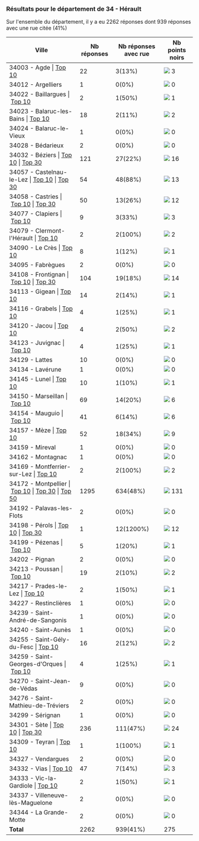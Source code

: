 ### Résultats pour le département de 34 - Hérault

Sur l'ensemble du département, il y a eu 2262 réponses dont 939 réponses avec une rue citée (41%)

| Ville | Nb réponses | Nb réponses avec rue | Nb points noirs |
|-------------|-------------|----------------------|-----------------|
|34003 - Agde&nbsp;&#124;&nbsp;<a href='34003 - Agde_top3.md'>Top 10</a>|22|3(13%)|<img src="../../img/bar_1.gif" />&nbsp;3|
|34012 - Argelliers|1|0(0%)|<img src="../../img/bar_0.gif" />&nbsp;0|
|34022 - Baillargues&nbsp;&#124;&nbsp;<a href='34022 - Baillargues_top1.md'>Top 10</a>|2|1(50%)|<img src="../../img/bar_0.gif" />&nbsp;1|
|34023 - Balaruc-les-Bains&nbsp;&#124;&nbsp;<a href='34023 - Balaruc-les-Bains_top2.md'>Top 10</a>|18|2(11%)|<img src="../../img/bar_0.gif" />&nbsp;2|
|34024 - Balaruc-le-Vieux|1|0(0%)|<img src="../../img/bar_0.gif" />&nbsp;0|
|34028 - Bédarieux|2|0(0%)|<img src="../../img/bar_0.gif" />&nbsp;0|
|34032 - Béziers&nbsp;&#124;&nbsp;<a href='34032 - Béziers_top10.md'>Top 10</a>&nbsp;&#124;&nbsp;<a href='34032 - Béziers_top16.md'>Top 30</a>|121|27(22%)|<img src="../../img/bar_5.gif" />&nbsp;16|
|34057 - Castelnau-le-Lez&nbsp;&#124;&nbsp;<a href='34057 - Castelnau-le-Lez_top10.md'>Top 10</a>&nbsp;&#124;&nbsp;<a href='34057 - Castelnau-le-Lez_top13.md'>Top 30</a>|54|48(88%)|<img src="../../img/bar_4.gif" />&nbsp;13|
|34058 - Castries&nbsp;&#124;&nbsp;<a href='34058 - Castries_top10.md'>Top 10</a>&nbsp;&#124;&nbsp;<a href='34058 - Castries_top12.md'>Top 30</a>|50|13(26%)|<img src="../../img/bar_4.gif" />&nbsp;12|
|34077 - Clapiers&nbsp;&#124;&nbsp;<a href='34077 - Clapiers_top3.md'>Top 10</a>|9|3(33%)|<img src="../../img/bar_1.gif" />&nbsp;3|
|34079 - Clermont-l'Hérault&nbsp;&#124;&nbsp;<a href='34079 - Clermont-l_Hérault_top2.md'>Top 10</a>|2|2(100%)|<img src="../../img/bar_0.gif" />&nbsp;2|
|34090 - Le Crès&nbsp;&#124;&nbsp;<a href='34090 - Le Crès_top1.md'>Top 10</a>|8|1(12%)|<img src="../../img/bar_0.gif" />&nbsp;1|
|34095 - Fabrègues|2|0(0%)|<img src="../../img/bar_0.gif" />&nbsp;0|
|34108 - Frontignan&nbsp;&#124;&nbsp;<a href='34108 - Frontignan_top10.md'>Top 10</a>&nbsp;&#124;&nbsp;<a href='34108 - Frontignan_top14.md'>Top 30</a>|104|19(18%)|<img src="../../img/bar_5.gif" />&nbsp;14|
|34113 - Gigean&nbsp;&#124;&nbsp;<a href='34113 - Gigean_top1.md'>Top 10</a>|14|2(14%)|<img src="../../img/bar_0.gif" />&nbsp;1|
|34116 - Grabels&nbsp;&#124;&nbsp;<a href='34116 - Grabels_top1.md'>Top 10</a>|4|1(25%)|<img src="../../img/bar_0.gif" />&nbsp;1|
|34120 - Jacou&nbsp;&#124;&nbsp;<a href='34120 - Jacou_top2.md'>Top 10</a>|4|2(50%)|<img src="../../img/bar_0.gif" />&nbsp;2|
|34123 - Juvignac&nbsp;&#124;&nbsp;<a href='34123 - Juvignac_top1.md'>Top 10</a>|4|1(25%)|<img src="../../img/bar_0.gif" />&nbsp;1|
|34129 - Lattes|10|0(0%)|<img src="../../img/bar_0.gif" />&nbsp;0|
|34134 - Lavérune|1|0(0%)|<img src="../../img/bar_0.gif" />&nbsp;0|
|34145 - Lunel&nbsp;&#124;&nbsp;<a href='34145 - Lunel_top1.md'>Top 10</a>|10|1(10%)|<img src="../../img/bar_0.gif" />&nbsp;1|
|34150 - Marseillan&nbsp;&#124;&nbsp;<a href='34150 - Marseillan_top6.md'>Top 10</a>|69|14(20%)|<img src="../../img/bar_2.gif" />&nbsp;6|
|34154 - Mauguio&nbsp;&#124;&nbsp;<a href='34154 - Mauguio_top6.md'>Top 10</a>|41|6(14%)|<img src="../../img/bar_2.gif" />&nbsp;6|
|34157 - Mèze&nbsp;&#124;&nbsp;<a href='34157 - Mèze_top9.md'>Top 10</a>|52|18(34%)|<img src="../../img/bar_3.gif" />&nbsp;9|
|34159 - Mireval|1|0(0%)|<img src="../../img/bar_0.gif" />&nbsp;0|
|34162 - Montagnac|1|0(0%)|<img src="../../img/bar_0.gif" />&nbsp;0|
|34169 - Montferrier-sur-Lez&nbsp;&#124;&nbsp;<a href='34169 - Montferrier-sur-Lez_top2.md'>Top 10</a>|2|2(100%)|<img src="../../img/bar_0.gif" />&nbsp;2|
|34172 - Montpellier&nbsp;&#124;&nbsp;<a href='34172 - Montpellier_top10.md'>Top 10</a>&nbsp;&#124;&nbsp;<a href='34172 - Montpellier_top30.md'>Top 30</a>&nbsp;&#124;&nbsp;<a href='34172 - Montpellier_top50.md'>Top 50</a>|1295|634(48%)|<img src="../../img/bar_47.gif" />&nbsp;131|
|34192 - Palavas-les-Flots|2|0(0%)|<img src="../../img/bar_0.gif" />&nbsp;0|
|34198 - Pérols&nbsp;&#124;&nbsp;<a href='34198 - Pérols_top10.md'>Top 10</a>&nbsp;&#124;&nbsp;<a href='34198 - Pérols_top12.md'>Top 30</a>|1|12(1200%)|<img src="../../img/bar_4.gif" />&nbsp;12|
|34199 - Pézenas&nbsp;&#124;&nbsp;<a href='34199 - Pézenas_top1.md'>Top 10</a>|5|1(20%)|<img src="../../img/bar_0.gif" />&nbsp;1|
|34202 - Pignan|2|0(0%)|<img src="../../img/bar_0.gif" />&nbsp;0|
|34213 - Poussan&nbsp;&#124;&nbsp;<a href='34213 - Poussan_top2.md'>Top 10</a>|19|2(10%)|<img src="../../img/bar_0.gif" />&nbsp;2|
|34217 - Prades-le-Lez&nbsp;&#124;&nbsp;<a href='34217 - Prades-le-Lez_top1.md'>Top 10</a>|2|1(50%)|<img src="../../img/bar_0.gif" />&nbsp;1|
|34227 - Restinclières|1|0(0%)|<img src="../../img/bar_0.gif" />&nbsp;0|
|34239 - Saint-André-de-Sangonis|1|0(0%)|<img src="../../img/bar_0.gif" />&nbsp;0|
|34240 - Saint-Aunès|1|0(0%)|<img src="../../img/bar_0.gif" />&nbsp;0|
|34255 - Saint-Gély-du-Fesc&nbsp;&#124;&nbsp;<a href='34255 - Saint-Gély-du-Fesc_top2.md'>Top 10</a>|16|2(12%)|<img src="../../img/bar_0.gif" />&nbsp;2|
|34259 - Saint-Georges-d'Orques&nbsp;&#124;&nbsp;<a href='34259 - Saint-Georges-d_Orques_top1.md'>Top 10</a>|4|1(25%)|<img src="../../img/bar_0.gif" />&nbsp;1|
|34270 - Saint-Jean-de-Védas|9|0(0%)|<img src="../../img/bar_0.gif" />&nbsp;0|
|34276 - Saint-Mathieu-de-Tréviers|2|0(0%)|<img src="../../img/bar_0.gif" />&nbsp;0|
|34299 - Sérignan|1|0(0%)|<img src="../../img/bar_0.gif" />&nbsp;0|
|34301 - Sète&nbsp;&#124;&nbsp;<a href='34301 - Sète_top10.md'>Top 10</a>&nbsp;&#124;&nbsp;<a href='34301 - Sète_top24.md'>Top 30</a>|236|111(47%)|<img src="../../img/bar_8.gif" />&nbsp;24|
|34309 - Teyran&nbsp;&#124;&nbsp;<a href='34309 - Teyran_top1.md'>Top 10</a>|1|1(100%)|<img src="../../img/bar_0.gif" />&nbsp;1|
|34327 - Vendargues|2|0(0%)|<img src="../../img/bar_0.gif" />&nbsp;0|
|34332 - Vias&nbsp;&#124;&nbsp;<a href='34332 - Vias_top3.md'>Top 10</a>|47|7(14%)|<img src="../../img/bar_1.gif" />&nbsp;3|
|34333 - Vic-la-Gardiole&nbsp;&#124;&nbsp;<a href='34333 - Vic-la-Gardiole_top1.md'>Top 10</a>|2|1(50%)|<img src="../../img/bar_0.gif" />&nbsp;1|
|34337 - Villeneuve-lès-Maguelone|2|0(0%)|<img src="../../img/bar_0.gif" />&nbsp;0|
|34344 - La Grande-Motte|2|0(0%)|<img src="../../img/bar_0.gif" />&nbsp;0|
| **Total** |2262|939(41%)|275|
